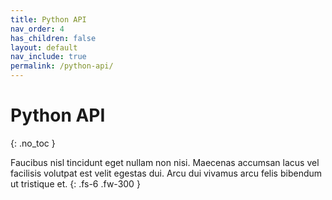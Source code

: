 ```yaml
---
title: Python API
nav_order: 4
has_children: false
layout: default
nav_include: true
permalink: /python-api/
---
```


# Python API
{: .no_toc }

Faucibus nisl tincidunt eget nullam non nisi. Maecenas accumsan lacus vel facilisis volutpat est velit egestas dui. Arcu dui vivamus arcu felis bibendum ut tristique et.
{: .fs-6 .fw-300 }
